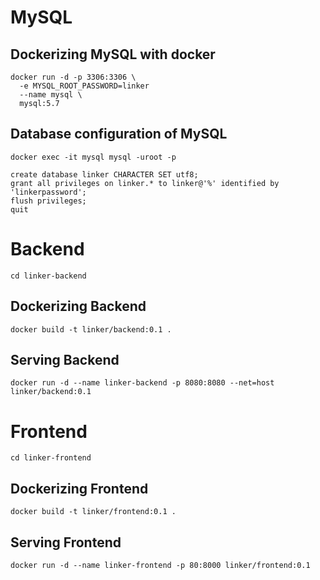 # MySQL

## Dockerizing MySQL with docker

```
docker run -d -p 3306:3306 \
  -e MYSQL_ROOT_PASSWORD=linker
  --name mysql \
  mysql:5.7
```

## Database configuration of MySQL

```
docker exec -it mysql mysql -uroot -p
```

```
create database linker CHARACTER SET utf8;
grant all privileges on linker.* to linker@'%' identified by 'linkerpassword';
flush privileges;
quit
```

# Backend

```
cd linker-backend
```

## Dockerizing Backend

```
docker build -t linker/backend:0.1 .
```

## Serving Backend

```
docker run -d --name linker-backend -p 8080:8080 --net=host linker/backend:0.1
```

# Frontend

```
cd linker-frontend
```

## Dockerizing Frontend

```
docker build -t linker/frontend:0.1 .
```

## Serving Frontend

```
docker run -d --name linker-frontend -p 80:8000 linker/frontend:0.1
```